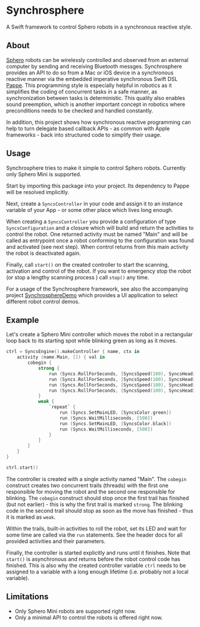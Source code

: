 # Synchrosphere

A Swift framework to control Sphero robots in a synchronous reactive style.

## About

[Sphero](https://sphero.com) robots can be wirelessly controlled and observed from an external computer by sending and receiving Bluetooth messges. Synchrosphere provides an API to do so from a Mac or iOS device in a synchronous reactive manner via the embedded imperative synchronous Swift DSL [Pappe](https://github.com/frameworklabs/Pappe). This programming style is especially helpful in robotics as it simplifies the coding of concurrent tasks in a safe manner, as synchronization between tasks is deterministic. This quality also enables sound preemption, which is another important concept in robotics where preconditions needs to be checked and handled constantly.

In addition, this project shows how synchronous reactive programming can help to turn delegate based callback APIs - as common with Apple frameworks - back into structured code to simplify their usage.

## Usage

Synchrosphere tries to make it simple to control Sphero robots. Currently only Sphero Mini is supported.

Start by importing this package into your project. Its dependency to Pappe will be resolved implicitly.

Next, create a `SyncsController` in your code and assign it to an instance variable of your App - or some other place which lives long enough. 

When creating a `SyncsController` you provide a configuration of type `SyncsConfiguration` and a closure which will build and return the activities to control the robot. One returned activity must be named "Main" and will be called as entrypoint once a robot conforming to the configuration was found and activated (see next step). When control returns from this main activity the robot is deactivated again.

Finally, call `start()` on the created controller to start the scanning, activation and control of the robot. If you want to emergency stop the robot (or stop a lengthy scanning process ) call `stop()` any time.

For a usage of the Synchrosphere framework, see also the accompanying project [SynchrosphereDemo](https://github.com/frameworklabs/SynchrosphereDemo) which provides a UI application to select different robot control demos.

## Example

Let's create a Sphero Mini controller which moves the robot in a rectangular loop back to its starting spot while blinking green as long as it moves.

```Swift
ctrl = SyncsEngine().makeController { name, ctx in
    activity (name.Main, []) { val in
        cobegin {
            strong {
                run (Syncs.RollForSeconds, [SyncsSpeed(100), SyncsHeading(0), SyncsDir.forward, 3])
                run (Syncs.RollForSeconds, [SyncsSpeed(100), SyncsHeading(90), SyncsDir.forward, 2])
                run (Syncs.RollForSeconds, [SyncsSpeed(100), SyncsHeading(180), SyncsDir.forward, 3])
                run (Syncs.RollForSeconds, [SyncsSpeed(100), SyncsHeading(270), SyncsDir.forward, 2])
            }
            weak {
                `repeat` {
                    run (Syncs.SetMainLED, [SyncsColor.green])
                    run (Syncs.WaitMilliseconds, [500])
                    run (Syncs.SetMainLED, [SyncsColor.black])
                    run (Syncs.WaitMilliseconds, [500])
                }
            }
        }
    }
}

ctrl.start()
```
The controller is created with a single activity named "Main". The `cobegin` construct creates two concurrent trails (threads) with the first one responsible for moving the robot and the second one responsible for blinking. The `cobegin` construct should stop once the first trail has finished (but not earlier) - this is why the first trail is marked `strong`. The blinking code in the second trail should stop as soon as the move has finished - thus it is marked as `weak`.

Within the trails, built-in activities to roll the robot, set its LED and wait for some time are called via the `run` statements. See the header docs for all provided activities and their parameters.

Finally, the controller is started explicitly and runs until it finishes. Note that `start()` is asynchronous and returns before the robot control code has finished. This is also why the created controller variable `ctrl` needs to be assigned to a variable with a long enough lifetime (i.e. probably not a local variable).

## Limitations

- Only Sphero Mini robots are supported right now.
- Only a minimal API to control the robots is offered right now.
